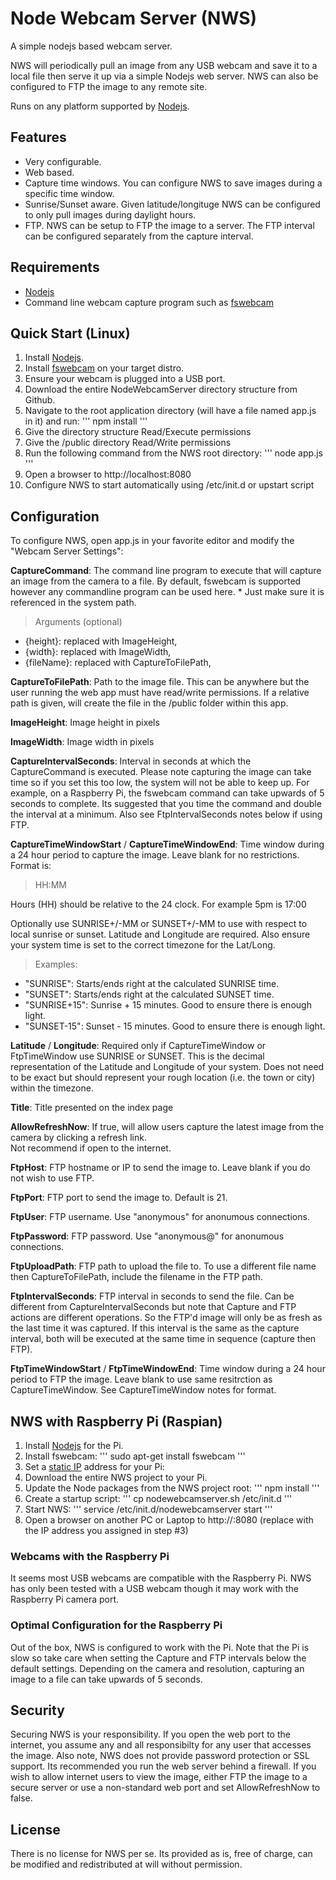 Node Webcam Server (NWS)
========================
A simple nodejs based webcam server.  

NWS will periodically pull an image from any USB webcam and save it to a local file then serve it up
via a simple Nodejs web server.  NWS can also be configured to FTP the image to any remote site.

Runs on any platform supported by [Nodejs](http://nodejs.org/).

## Features
* Very configurable.
* Web based.
* Capture time windows.  You can configure NWS to save images during a specific time window.
* Sunrise/Sunset aware.  Given latitude/longituge NWS can be configured to only pull images during daylight hours.
* FTP.  NWS can be setup to FTP the image to a server.  The FTP interval can be configured separately from the capture interval.

## Requirements
* [Nodejs](http://nodejs.org/)
* Command line webcam capture program such as [fswebcam](http://www.firestorm.cx/fswebcam/)

## Quick Start (Linux)

1. Install [Nodejs](http://nodejs.org/).
2. Install [fswebcam](http://www.firestorm.cx/fswebcam/) on your target distro.
3. Ensure your webcam is plugged into a USB port.
4. Download the entire NodeWebcamServer directory structure from Github.
5. Navigate to the root application directory (will have a file named app.js in it) and run:
'''
npm install
'''
6. Give the directory structure Read/Execute permissions
7. Give the /public directory Read/Write permissions
8. Run the following command from the NWS root directory:
'''
node app.js
'''
9. Open a browser to http://localhost:8080
10. Configure NWS to start automatically using /etc/init.d or upstart script

## Configuration
To configure NWS, open app.js in your favorite editor and modify the "Webcam Server Settings":

**CaptureCommand**: 
The command line program to execute that will capture an image from the camera to a file. By default, fswebcam is supported however any commandline program can be used here.  * Just make sure it is referenced in the system path.   
> Arguments (optional)
* {height}: replaced with ImageHeight,
* {width}: replaced with ImageWidth,
* {fileName}: replaced with CaptureToFilePath,
    
**CaptureToFilePath**:
Path to the image file.  This can be anywhere but the user running the web app must have read/write permissions. 
If a relative path is given, will create the file in the /public folder within this app.

**ImageHeight**:
Image height in pixels

**ImageWidth**:
Image width in pixels

**CaptureIntervalSeconds**:
Interval in seconds at which the CaptureCommand is executed.  Please note capturing the image can take time so if you
set this too low, the system will not be able to keep up.  For example, on a Raspberry Pi, the fswebcam command
can take upwards of 5 seconds to complete.  Its suggested that you time the command and double the interval at a minimum.
Also see FtpIntervalSeconds notes below if using FTP.

**CaptureTimeWindowStart** / **CaptureTimeWindowEnd**:
Time window during a 24 hour period to capture the image. Leave blank for no restrictions.  Format is:
> HH:MM

Hours (HH) should be relative to the 24 clock.  For example 5pm is 17:00

Optionally use SUNRISE+/-MM or SUNSET+/-MM to use with respect to local sunrise or sunset.  Latitude and Longitude are required.
Also ensure your system time is set to the correct timezone for the Lat/Long.

> Examples:
* "SUNRISE": Starts/ends right at the calculated SUNRISE time.
* "SUNSET": Starts/ends right at the calculated SUNSET time.
* "SUNRISE+15": Sunrise + 15 minutes.  Good to ensure there is enough light.
* "SUNSET-15": Sunset - 15 minutes.  Good to ensure there is enough light.

**Latitude** / **Longitude**:
Required only if CaptureTimeWindow or FtpTimeWindow use SUNRISE or SUNSET.  This is the decimal representation of the
Latitude and Longitude of your system.  Does not need to be exact but should represent your rough location (i.e. the 
town or city) within the timezone.

**Title**:
Title presented on the index page

**AllowRefreshNow**:
If true, will allow users capture the latest image from the camera by clicking a refresh link.  
Not recommend if open to the internet.

**FtpHost**:
FTP hostname or IP to send the image to.  Leave blank if you do not wish to use FTP.

**FtpPort**:
FTP port to send the image to.  Default is 21.

**FtpUser**:
FTP username. Use "anonymous" for anonumous connections.

**FtpPassword**:
FTP password. Use "anonymous@" for anonumous connections.

**FtpUploadPath**:
FTP path to upload the file to.  To use a different file name then CaptureToFilePath, include the filename in the FTP path.

**FtpIntervalSeconds**:
FTP interval in seconds to send the file.  Can be different from CaptureIntervalSeconds but note that Capture and FTP 
actions are different operations.  So the FTP'd image will only be as fresh as the last time it was captured.  If this 
interval is the same as the capture interval, both will be executed at the same time in sequence (capture then FTP).

**FtpTimeWindowStart** / **FtpTimeWindowEnd**:
Time window during a 24 hour period to FTP the image. Leave blank to use same resitrction as CaptureTimeWindow.  See CaptureTimeWindow notes for format.


## NWS with Raspberry Pi (Raspian)
1. Install [Nodejs](http://joshondesign.com/2013/10/23/noderpi) for the Pi.
2. Install fswebcam:
'''
sudo apt-get install fswebcam
'''
3. Set a [static IP](https://www.modmypi.com/blog/tutorial-how-to-give-your-raspberry-pi-a-static-ip-address) address for your Pi:
4. Download the entire NWS project to your Pi.
5. Update the Node packages from the NWS project root:
'''
npm install
'''
6. Create a startup script:
'''
cp nodewebcamserver.sh /etc/init.d
'''
7. Start NWS:
'''
service /etc/init.d/nodewebcamserver start
'''
8. Open a browser on another PC or Laptop to http://<ip>:8080 (replace <ip> with the IP address you assigned in step #3)

### Webcams with the Raspberry Pi
It seems most USB webcams are compatible with the Raspberry Pi.  NWS has only been tested with a USB
webcam though it may work with the Raspberry Pi camera port.

### Optimal Configuration for the Raspberry Pi
Out of the box, NWS is configured to work with the Pi.  Note that the Pi is slow so take care when
setting the Capture and FTP intervals below the default settings.  Depending on the camera and
resolution, capturing an image to a file can take upwards of 5 seconds.

## Security
Securing NWS is your responsibility.  If you open the web port to the internet, you assume any and all responsibilty 
for any user that accesses the image.  Also note, NWS does not provide password protection or SSL support.  Its recommended
you run the web server behind a firewall.  If you wish to allow internet users to view the image, either FTP the image
to a secure server or use a non-standard web port and set AllowRefreshNow to false.

## License
There is no license for NWS per se.  Its provided as is, free of charge, can be modified and redistributed at will without
permission.
